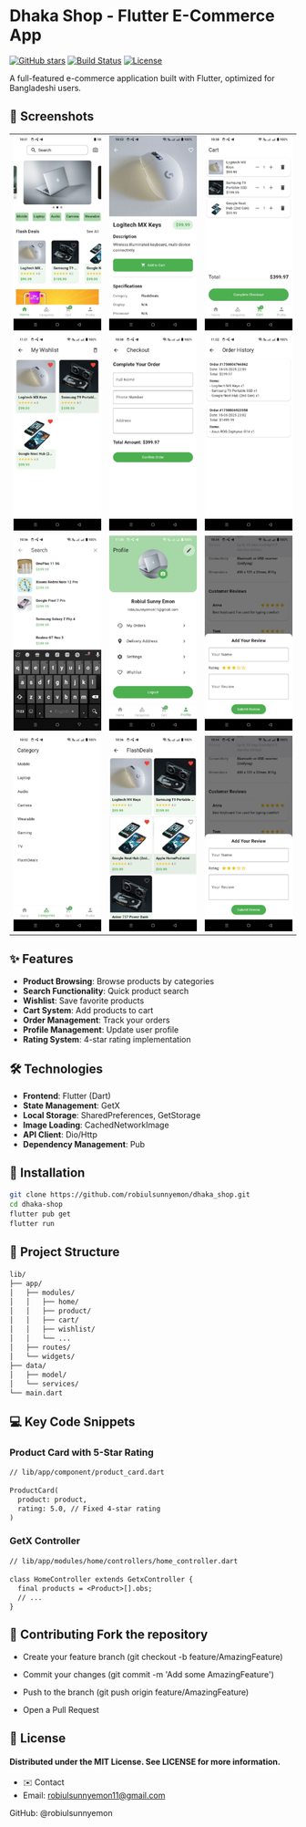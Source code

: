 # Dhaka Shop - Flutter E-Commerce App

[![GitHub stars](https://img.shields.io/github/stars/robiulsunnyemon/dhaka-shop?style=social)](https://github.com/yourusername/dhaka-shop)
[![Build Status](https://img.shields.io/github/actions/workflow/status/robiulsunnyemon/dhaka-shop/flutter.yml)](https://github.com/yourusername/dhaka-shop/actions)
[![License](https://img.shields.io/badge/license-MIT-blue.svg)](https://opensource.org/licenses/MIT)

A full-featured e-commerce application built with Flutter, optimized for Bangladeshi users.

## 📸 Screenshots

<div align="center">
  <table>
    <tr>
      <td><img src="assets/screenshots/home.jpg" width="400" alt="Home Screen"></td>
      <td><img src="assets/screenshots/product_details.jpg" width="400" alt="Product Screen"></td>
      <td><img src="assets/screenshots/cart.jpg" width="400" alt="Cart Screen"></td>
    </tr>
    <tr>
      <td><img src="assets/screenshots/wishlist.jpg" width="200" alt="Wishlist"></td>
      <td><img src="assets/screenshots/checkout.jpg" width="200" alt="Checkout"></td>
      <td><img src="assets/screenshots/order_history.jpg" width="200" alt="Orders"></td>
    </tr>
    <tr>
      <td><img src="assets/screenshots/search.jpg" width="200" alt="Search"></td>
      <td><img src="assets/screenshots/profile.jpg" width="200" alt="Profile"></td>
      <td><img src="assets/screenshots/add_review.jpg" width="200" alt="Login"></td>
    </tr>
    <tr>
      <td><img src="assets/screenshots/category.jpg" width="200" alt="Search"></td>
      <td><img src="assets/screenshots/category_product.jpg" width="200" alt="Profile"></td>
      <td><img src="assets/screenshots/add_review.jpg" width="200" alt="Login"></td>
    </tr>
  </table>
</div>

## ✨ Features

- **Product Browsing**: Browse products by categories
- **Search Functionality**: Quick product search
- **Wishlist**: Save favorite products
- **Cart System**: Add products to cart
- **Order Management**: Track your orders
- **Profile Management**: Update user profile
- **Rating System**: 4-star rating implementation

## 🛠️ Technologies

- **Frontend**: Flutter (Dart)
- **State Management**: GetX
- **Local Storage**: SharedPreferences, GetStorage
- **Image Loading**: CachedNetworkImage
- **API Client**: Dio/Http
- **Dependency Management**: Pub

## 🚀 Installation

```bash
git clone https://github.com/robiulsunnyemon/dhaka_shop.git
cd dhaka-shop
flutter pub get
flutter run
```
## 📂 Project Structure
```
lib/
├── app/
│   ├── modules/
│   │   ├── home/
│   │   ├── product/
│   │   ├── cart/
│   │   ├── wishlist/
│   │   └── ...
│   ├── routes/
│   └── widgets/
├── data/
│   ├── model/
│   └── services/
└── main.dart

```
## 💻 Key Code Snippets
### Product Card with 5-Star Rating
```
// lib/app/component/product_card.dart

ProductCard(
  product: product,
  rating: 5.0, // Fixed 4-star rating
)
```
### GetX Controller
```
// lib/app/modules/home/controllers/home_controller.dart

class HomeController extends GetxController {
  final products = <Product>[].obs;
  // ...
}
```
## 🤝 Contributing Fork the repository

- Create your feature branch (git checkout -b feature/AmazingFeature)

- Commit your changes (git commit -m 'Add some AmazingFeature')

- Push to the branch (git push origin feature/AmazingFeature)

- Open a Pull Request

## 📄 License
#### Distributed under the MIT License. See LICENSE for more information.

- ✉️ Contact
- Email: robiulsunnyemon11@gmail.com

GitHub: @robiulsunnyemon